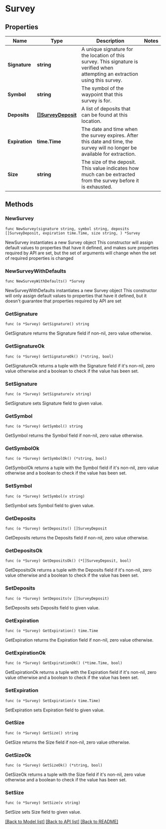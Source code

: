 # Survey

## Properties

Name | Type | Description | Notes
------------ | ------------- | ------------- | -------------
**Signature** | **string** | A unique signature for the location of this survey. This signature is verified when attempting an extraction using this survey. | 
**Symbol** | **string** | The symbol of the waypoint that this survey is for. | 
**Deposits** | [**[]SurveyDeposit**](SurveyDeposit.md) | A list of deposits that can be found at this location. | 
**Expiration** | **time.Time** | The date and time when the survey expires. After this date and time, the survey will no longer be available for extraction. | 
**Size** | **string** | The size of the deposit. This value indicates how much can be extracted from the survey before it is exhausted. | 

## Methods

### NewSurvey

`func NewSurvey(signature string, symbol string, deposits []SurveyDeposit, expiration time.Time, size string, ) *Survey`

NewSurvey instantiates a new Survey object
This constructor will assign default values to properties that have it defined,
and makes sure properties required by API are set, but the set of arguments
will change when the set of required properties is changed

### NewSurveyWithDefaults

`func NewSurveyWithDefaults() *Survey`

NewSurveyWithDefaults instantiates a new Survey object
This constructor will only assign default values to properties that have it defined,
but it doesn't guarantee that properties required by API are set

### GetSignature

`func (o *Survey) GetSignature() string`

GetSignature returns the Signature field if non-nil, zero value otherwise.

### GetSignatureOk

`func (o *Survey) GetSignatureOk() (*string, bool)`

GetSignatureOk returns a tuple with the Signature field if it's non-nil, zero value otherwise
and a boolean to check if the value has been set.

### SetSignature

`func (o *Survey) SetSignature(v string)`

SetSignature sets Signature field to given value.


### GetSymbol

`func (o *Survey) GetSymbol() string`

GetSymbol returns the Symbol field if non-nil, zero value otherwise.

### GetSymbolOk

`func (o *Survey) GetSymbolOk() (*string, bool)`

GetSymbolOk returns a tuple with the Symbol field if it's non-nil, zero value otherwise
and a boolean to check if the value has been set.

### SetSymbol

`func (o *Survey) SetSymbol(v string)`

SetSymbol sets Symbol field to given value.


### GetDeposits

`func (o *Survey) GetDeposits() []SurveyDeposit`

GetDeposits returns the Deposits field if non-nil, zero value otherwise.

### GetDepositsOk

`func (o *Survey) GetDepositsOk() (*[]SurveyDeposit, bool)`

GetDepositsOk returns a tuple with the Deposits field if it's non-nil, zero value otherwise
and a boolean to check if the value has been set.

### SetDeposits

`func (o *Survey) SetDeposits(v []SurveyDeposit)`

SetDeposits sets Deposits field to given value.


### GetExpiration

`func (o *Survey) GetExpiration() time.Time`

GetExpiration returns the Expiration field if non-nil, zero value otherwise.

### GetExpirationOk

`func (o *Survey) GetExpirationOk() (*time.Time, bool)`

GetExpirationOk returns a tuple with the Expiration field if it's non-nil, zero value otherwise
and a boolean to check if the value has been set.

### SetExpiration

`func (o *Survey) SetExpiration(v time.Time)`

SetExpiration sets Expiration field to given value.


### GetSize

`func (o *Survey) GetSize() string`

GetSize returns the Size field if non-nil, zero value otherwise.

### GetSizeOk

`func (o *Survey) GetSizeOk() (*string, bool)`

GetSizeOk returns a tuple with the Size field if it's non-nil, zero value otherwise
and a boolean to check if the value has been set.

### SetSize

`func (o *Survey) SetSize(v string)`

SetSize sets Size field to given value.



[[Back to Model list]](../README.md#documentation-for-models) [[Back to API list]](../README.md#documentation-for-api-endpoints) [[Back to README]](../README.md)


